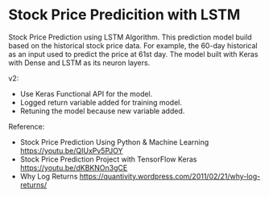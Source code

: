 # Stock Price Predicition with LSTM

Stock Price Prediction using LSTM Algorithm. This prediction model build based on the historical stock price data. For example, the 60-day historical as an input used to predict the price at 61st day. The model built with Keras with Dense and LSTM as its neuron layers.

v2:
- Use Keras Functional API for the model.
- Logged return variable added for training model.
- Retuning the model because new variable added.

Reference:
- Stock Price Prediction Using Python & Machine Learning https://youtu.be/QIUxPv5PJOY
- Stock Price Prediction Project with TensorFlow Keras https://youtu.be/dKBKNOn3gCE
- Why Log Returns https://quantivity.wordpress.com/2011/02/21/why-log-returns/
